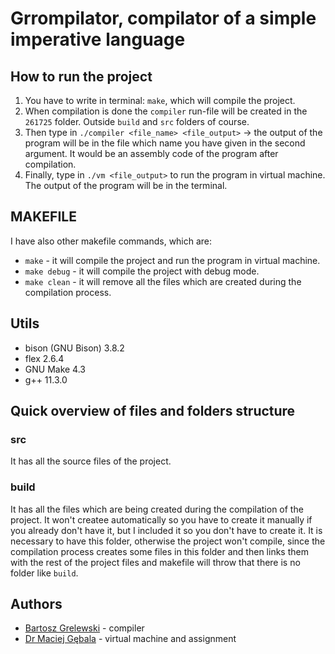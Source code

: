 # Grrompilator, compilator of a simple imperative language

## How to run the project
1. You have to write in terminal: `make`, which will compile the project.
2. When compilation is done the `compiler` run-file will be created in the `261725` folder. Outside `build` and `src` folders of course.
3. Then type in `./compiler <file_name> <file_output>` -> the output of the program will be in the file which name you have given in the second argument. It would be an assembly code of the program after compilation.
4. Finally, type in `./vm <file_output>` to run the program in virtual machine. The output of the program will be in the terminal.

## MAKEFILE
I have also other makefile commands, which are: 
* `make` - it will compile the project and run the program in virtual machine.
* `make debug` - it will compile the project with debug mode.
* `make clean` - it will remove all the files which are created during the compilation process.

## Utils
* bison (GNU Bison) 3.8.2
* flex 2.6.4
* GNU Make 4.3
* g++ 11.3.0

## Quick overview of files and folders structure

### src
It has all the source files of the project.

### build
It has all the files which are being created during the compilation of the project. It won't createe automatically so you have to create it manually if you already don't have it, but I included it so you don't have to create it. It is necessary to have this folder, otherwise the project won't compile, since the compilation process creates some files in this folder and then links them with the rest of the project files and makefile will throw that there is no folder like `build`.

## Authors
* [Bartosz Grelewski](https://github.com/bartoszgrelewski) - compiler 
* [Dr Maciej Gębala](https://cs.pwr.edu.pl/gebala/) - virtual machine and assignment